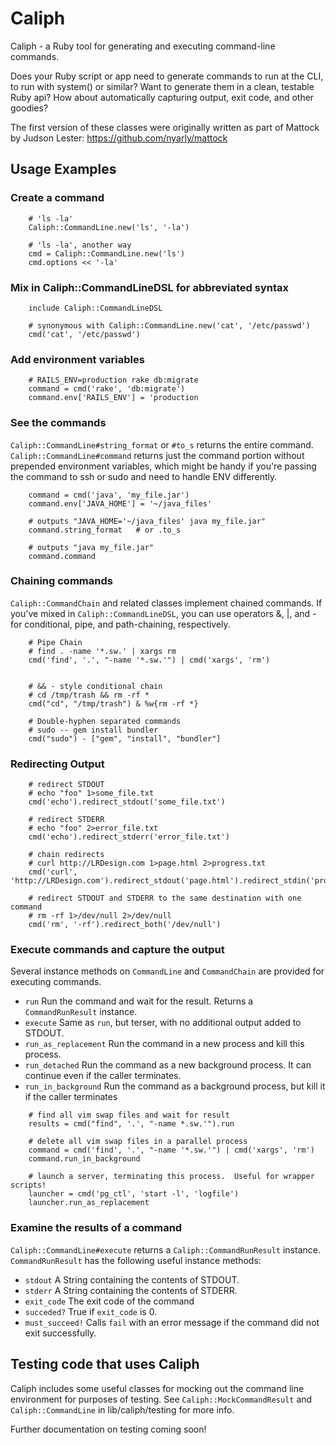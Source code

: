 # Caliph

Caliph - a Ruby tool for generating and executing command-line commands.

Does your Ruby script or app need to generate commands to run at the CLI, to run with system() or similar?  Want to generate them in a clean, testable Ruby api? How about automatically capturing output, exit code, and other goodies?

The first version of these classes were originally written as part of Mattock by Judson Lester:  https://github.com/nyarly/mattock

## Usage Examples

### Create a command

```
    # 'ls -la'
    Caliph::CommandLine.new('ls', '-la')

    # 'ls -la', another way
    cmd = Caliph::CommandLine.new('ls')
    cmd.options << '-la'
```

### Mix in Caliph::CommandLineDSL for abbreviated syntax

```
    include Caliph::CommandLineDSL

    # synonymous with Caliph::CommandLine.new('cat', '/etc/passwd')
    cmd('cat', '/etc/passwd')
```

### Add environment variables

```
    # RAILS_ENV=production rake db:migrate
    command = cmd('rake', 'db:migrate')
    command.env['RAILS_ENV'] = 'production
```

### See the commands

`Caliph::CommandLine#string_format` or `#to_s` returns the entire command.  `Caliph::CommandLine#command` returns just the command portion without prepended environment variables, which might be handy if you're passing the command to ssh or sudo and need to handle ENV differently.

```
    command = cmd('java', 'my_file.jar')
    command.env['JAVA_HOME'] = '~/java_files'

    # outputs "JAVA_HOME='~/java_files' java my_file.jar"
    command.string_format   # or .to_s

    # outputs "java my_file.jar"
    command.command
```


### Chaining commands

`Caliph::CommandChain` and related classes implement chained commands.  If you've mixed in `Caliph::CommandLineDSL`, you can use operators &, |, and - for conditional, pipe, and path-chaining, respectively.

```
    # Pipe Chain
    # find . -name '*.sw.' | xargs rm
    cmd('find', '.', "-name '*.sw.'") | cmd('xargs', 'rm')


    # && - style conditional chain
    # cd /tmp/trash && rm -rf *
    cmd("cd", "/tmp/trash") & %w{rm -rf *}

    # Double-hyphen separated commands
    # sudo -- gem install bundler
    cmd("sudo") - ["gem", "install", "bundler"]
```

### Redirecting Output

```
    # redirect STDOUT
    # echo "foo" 1>some_file.txt
    cmd('echo').redirect_stdout('some_file.txt')

    # redirect STDERR
    # echo "foo" 2>error_file.txt
    cmd('echo').redirect_stderr('error_file.txt')

    # chain redirects
    # curl http://LRDesign.com 1>page.html 2>progress.txt
    cmd('curl', 'http://LRDesign.com').redirect_stdout('page.html').redirect_stdin('progress.txt')

    # redirect STDOUT and STDERR to the same destination with one command
    # rm -rf 1>/dev/null 2>/dev/null
    cmd('rm', '-rf').redirect_both('/dev/null')
```

### Execute commands and capture the output

Several instance methods on `CommandLine` and `CommandChain` are provided for executing commands.

* `run` Run the command and wait for the result.  Returns a `CommandRunResult` instance.
* `execute` Same as `run`, but terser, with no additional output added to STDOUT.
* `run_as_replacement`  Run the command in a new process and kill this process.
* `run_detached` Run the command as a new background process.  It can continue even if the caller terminates.
* `run_in_background` Run the command as a background process, but kill it if the caller terminates

```
    # find all vim swap files and wait for result
    results = cmd("find", '.', "-name *.sw.'").run

    # delete all vim swap files in a parallel process
    command = cmd('find', '.', "-name '*.sw.'") | cmd('xargs', 'rm')
    command.run_in_background

    # launch a server, terminating this process.  Useful for wrapper scripts!
    launcher = cmd('pg_ctl', 'start -l', 'logfile')
    launcher.run_as_replacement
```

### Examine the results of a command

`Caliph::CommandLine#execute` returns a `Caliph::CommandRunResult` instance.  `CommandRunResult` has the following useful instance methods:

* `stdout` A String containing the contents of STDOUT.
* `stderr` A String containing the contents of STDERR.
* `exit_code` The exit code of the command
* `succeded?` True if `exit_code` is 0.
* `must_succeed!` Calls `fail` with an error message if the command did not exit successfully.

## Testing code that uses Caliph

Caliph includes some useful classes for mocking out the command line environment for purposes of testing. See `Caliph::MockCommandResult` and `Caliph::CommandLine` in lib/caliph/testing for more info.

Further documentation on testing coming soon!


